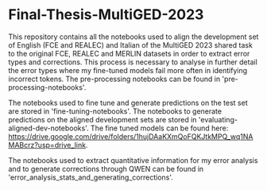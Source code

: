 # Final-Thesis-MultiGED-2023
This repository contains all the notebooks used to align the development set of English (FCE and REALEC) and Italian of the MultiGED 2023 shared task to the original FCE, REALEC and MERLIN datasets in order to extract error types and corrections. This process is necessary to analyse in further detail the error types where my fine-tuned models fail more often in identifying incorrect tokens. The pre-processing notebooks can be found in 'pre-processing-notebooks'.

The notebooks used to fine tune and generate predictions on the test set are stored in 'fine-tuning-notebooks'. The notebooks to generate predictions on the aligned development sets are stored in 'evaluating-aligned-dev-notebooks'. The fine tuned models can be found here: https://drive.google.com/drive/folders/1hujDAaKXmQoFQKJtkMPQ_wq1NAMABcrz?usp=drive_link.

The notebooks used to extract quantitative information for my error analysis and to generate corrections through QWEN can be found in 'error_analysis_stats_and_generating_corrections'.

